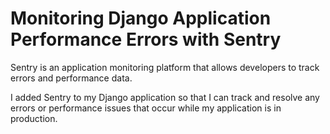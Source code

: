 # Monitoring Django Application Performance Errors with Sentry

Sentry is an application monitoring platform that allows developers to track errors and performance data.

I added Sentry to my Django application so that I can track and resolve any errors or performance issues that occur while my application is in production.